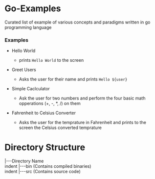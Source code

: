 # Go-Examples
Curated list of example of various concepts and paradigms written in go programming language

### Examples
- Hello World
    - prints `Hello World` to the screen

- Greet Users
    - Asks the user for their name and prints `Hello ${user}`

- Simple Caclculator
    - Ask the user for two numbers and perform the four basic math opperations (+, -, *, /) on them

- Fahrenheit to Celsius Converter
    - Asks the user for the temprature in Fahrenheit and prints to the screen the Celsius converted temprature

# Directory Structure
|---Directory Name  
indent |---bin (Contains compiled binaries)  
indent |---src (Contains source code)  
